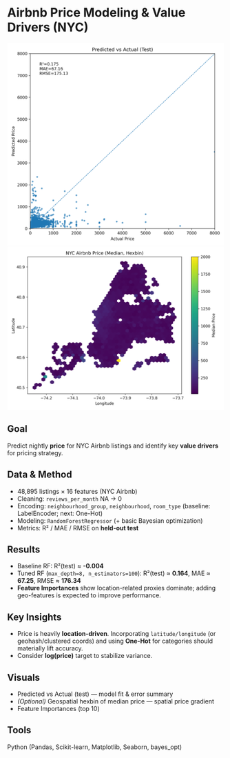 # Airbnb Price Modeling & Value Drivers (NYC)

<img src="images/predicted_vs_actual.png" width="620">
<img src="images/price_hexbin.png" width="620">

## **Goal**
Predict nightly **price** for NYC Airbnb listings and identify key **value drivers** for pricing strategy.

## **Data & Method**
- 48,895 listings × 16 features (NYC Airbnb)
- Cleaning: `reviews_per_month` NA → 0
- Encoding: `neighbourhood_group`, `neighbourhood`, `room_type` (baseline: LabelEncoder; next: One-Hot)
- Modeling: `RandomForestRegressor` (+ basic Bayesian optimization)
- Metrics: R² / MAE / RMSE on **held-out test**

## **Results**
- Baseline RF: R²(test) ≈ **-0.004**
- Tuned RF (`max_depth=8, n_estimators=100`): R²(test) ≈ **0.164**, MAE ≈ **67.25**, RMSE ≈ **176.34**
- **Feature Importances** show location-related proxies dominate; adding geo-features is expected to improve performance.

## **Key Insights**
- Price is heavily **location-driven**. Incorporating `latitude/longitude` (or geohash/clustered coords) and using **One-Hot** for categories should materially lift accuracy.
- Consider **log(price)** target to stabilize variance.

## **Visuals**
- Predicted vs Actual (test) — model fit & error summary  
- *(Optional)* Geospatial hexbin of median price — spatial price gradient  
- Feature Importances (top 10)

## **Tools**
Python (Pandas, Scikit-learn, Matplotlib, Seaborn, bayes_opt)
